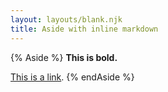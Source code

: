 ```yaml
---
layout: layouts/blank.njk
title: Aside with inline markdown
---
```

{% Aside %}
**This is bold.**

[This is a link](https://google.com).
{% endAside %}
